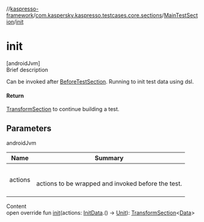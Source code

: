 //[kaspresso-framework](../../index.md)/[com.kaspersky.kaspresso.testcases.core.sections](../index.md)/[MainTestSection](index.md)/[init](init.md)



# init  
[androidJvm]  
Brief description  


Can be invoked after [BeforeTestSection](../-before-test-section/index.md). Running to init test data using dsl.



#### Return  


[TransformSection](../-transform-section/index.md) to continue building a test.



## Parameters  
  
androidJvm  
  
|  Name|  Summary| 
|---|---|
| actions| <br><br>actions to be wrapped and invoked before the test.<br><br>
  
  
Content  
open override fun [init](init.md)(actions: [InitData](index.md).() -> [Unit](https://kotlinlang.org/api/latest/jvm/stdlib/kotlin/-unit/index.html)): [TransformSection](../-transform-section/index.md)<[Data](index.md)>  



